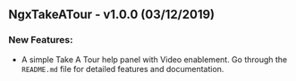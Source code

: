 ## NgxTakeATour - v1.0.0 (03/12/2019)

### New Features:

* A simple Take A Tour help panel with Video enablement. Go through the `README.md` file for detailed features and documentation.
